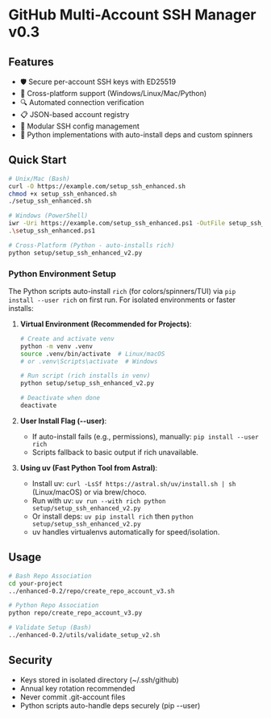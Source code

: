 # GitHub Multi-Account SSH Manager v0.3

## Features
- 🛡️ Secure per-account SSH keys with ED25519
- 🔄 Cross-platform support (Windows/Linux/Mac/Python)
- 🔍 Automated connection verification
- 📋 JSON-based account registry
- 🧩 Modular SSH config management
- 🐍 Python implementations with auto-install deps and custom spinners

## Quick Start
```bash
# Unix/Mac (Bash)
curl -O https://example.com/setup_ssh_enhanced.sh
chmod +x setup_ssh_enhanced.sh
./setup_ssh_enhanced.sh

# Windows (PowerShell)
iwr -Uri https://example.com/setup_ssh_enhanced.ps1 -OutFile setup_ssh_enhanced.ps1
.\setup_ssh_enhanced.ps1

# Cross-Platform (Python - auto-installs rich)
python setup/setup_ssh_enhanced_v2.py
```

### Python Environment Setup
The Python scripts auto-install `rich` (for colors/spinners/TUI) via `pip install --user rich` on first run. For isolated environments or faster installs:

1. **Virtual Environment (Recommended for Projects)**:
   ```bash
   # Create and activate venv
   python -m venv .venv
   source .venv/bin/activate  # Linux/macOS
   # or .venv\Scripts\activate  # Windows

   # Run script (rich installs in venv)
   python setup/setup_ssh_enhanced_v2.py

   # Deactivate when done
   deactivate
   ```

2. **User Install Flag (--user)**:
   - If auto-install fails (e.g., permissions), manually: `pip install --user rich`
   - Scripts fallback to basic output if rich unavailable.

3. **Using uv (Fast Python Tool from Astral)**:
   - Install uv: `curl -LsSf https://astral.sh/uv/install.sh | sh` (Linux/macOS) or via brew/choco.
   - Run with uv: `uv run --with rich python setup/setup_ssh_enhanced_v2.py`
   - Or install deps: `uv pip install rich` then `python setup/setup_ssh_enhanced_v2.py`
   - uv handles virtualenvs automatically for speed/isolation.

## Usage
```bash
# Bash Repo Association
cd your-project
../enhanced-0.2/repo/create_repo_account_v3.sh

# Python Repo Association
python repo/create_repo_account_v3.py

# Validate Setup (Bash)
../enhanced-0.2/utils/validate_setup_v2.sh
```

## Security
- Keys stored in isolated directory (~/.ssh/github)
- Annual key rotation recommended
- Never commit .git-account files
- Python scripts auto-handle deps securely (pip --user)
